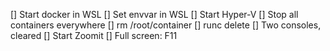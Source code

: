 [] Start docker in WSL
[] Set envvar in WSL
[] Start Hyper-V
[] Stop all containers everywhere
[] rm /root/container
[] runc delete
[] Two consoles, cleared
[] Start Zoomit
[] Full screen: F11